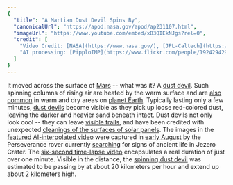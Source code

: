 ```yaml
---
{
  "title": "A Martian Dust Devil Spins By",
  "canonicalUrl": "https://apod.nasa.gov/apod/ap231107.html",
  "imageUrl": "https://www.youtube.com/embed/xB3QIEkNJgs?rel=0",
  "credit": [
    "Video Credit: [NASA](https://www.nasa.gov/), [JPL-Caltech](https://www.jpl.nasa.gov/), [Perseverance Rover](https://mars.nasa.gov/mars2020/mission/overview/)",
    "AI processing: [PipploIMP](https://www.flickr.com/people/192429429@N06/)"
  ]
}
---
```


It moved across the surface of [Mars](https://mars.nasa.gov/#red_planet/2) -- what was it? A [dust devil](https://apod.nasa.gov/apod/ap120413.html). Such spinning columns of rising air are heated by the warm surface and are [also common](https://en.wikipedia.org/wiki/Dust_devil) in warm and dry areas on [planet Earth](https://science.nasa.gov/earth/facts/). Typically lasting only a few minutes, [dust devils](https://youtu.be/HYvIsarm9_0) become visible as they pick up loose red-colored dust, leaving the darker and heavier sand beneath intact. Dust devils not only look cool -- they can leave [visible trails](https://apod.nasa.gov/apod/ap031230.html), and have been credited with unexpected [cleanings of the surfaces of solar panels](https://www.astronomy.com/space-exploration/mars-dust-devil-whisks-spirit-clean/). The images in the [featured](https://www.flickr.com/photos/192429429@N06/53236541159/in/pool-apods/) [AI-interpolated video](https://en.wikipedia.org/wiki/File:Interframe_motion_interpolation.webm) were captured in [early August](https://www.youtube.com/shorts/7IDwMTcpv8w) by the Perseverance rover currently [searching](https://mars.nasa.gov/mars2020/mission/science/) for signs of ancient life in Jezero Crater. The [six-second time-lapse video](https://www.flickr.com/photos/192429429@N06/53236541159/in/pool-apods/) encapsulates a real duration of just over one minute. Visible in the distance, the [spinning dust devil](https://youtu.be/4aswtt6Cobo) was estimated to be passing by at about 20 kilometers per hour and extend up about 2 kilometers high.
